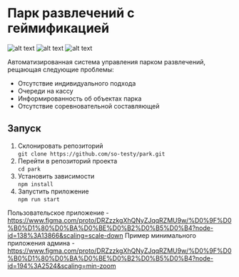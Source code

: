 # Парк развлечений с геймификацией

![alt text](https://i.ibb.co/HKR7gqD/Screenshot-at-23-05-04.png)
![alt text](https://i.ibb.co/F8HjQbS/Screenshot-at-23-07-08.png)
![alt text](https://i.ibb.co/Z6yt0tF/Screenshot-at-23-09-20.png)

Автоматизированная система управления парком развлечений, рещающая следующие проблемы:
- Отсутствие индивидуального подхода
- Очереди на кассу
- Информированность об объектах парка
- Отсутствие  соревновательной составляющей

## Запуск
1. Склонировать репозиторий <br /> `git clone https://github.com/so-testy/park.git`
2. Перейти в репозиторий проекта <br /> `cd park`
2. Установить зависимости <br /> `npm install`
3. Запустить приложение <br /> `npm run start`

Пользовательское приложение - https://www.figma.com/proto/DRZzzkgXhQNyZJqqRZMU9w/%D0%9F%D0%B0%D1%80%D0%BA%D0%BE%D0%B2%D0%B5%D0%B4?node-id=138%3A13866&scaling=scale-down
Пример минимального приложения админа - https://www.figma.com/proto/DRZzzkgXhQNyZJqqRZMU9w/%D0%9F%D0%B0%D1%80%D0%BA%D0%BE%D0%B2%D0%B5%D0%B4?node-id=194%3A2524&scaling=min-zoom
